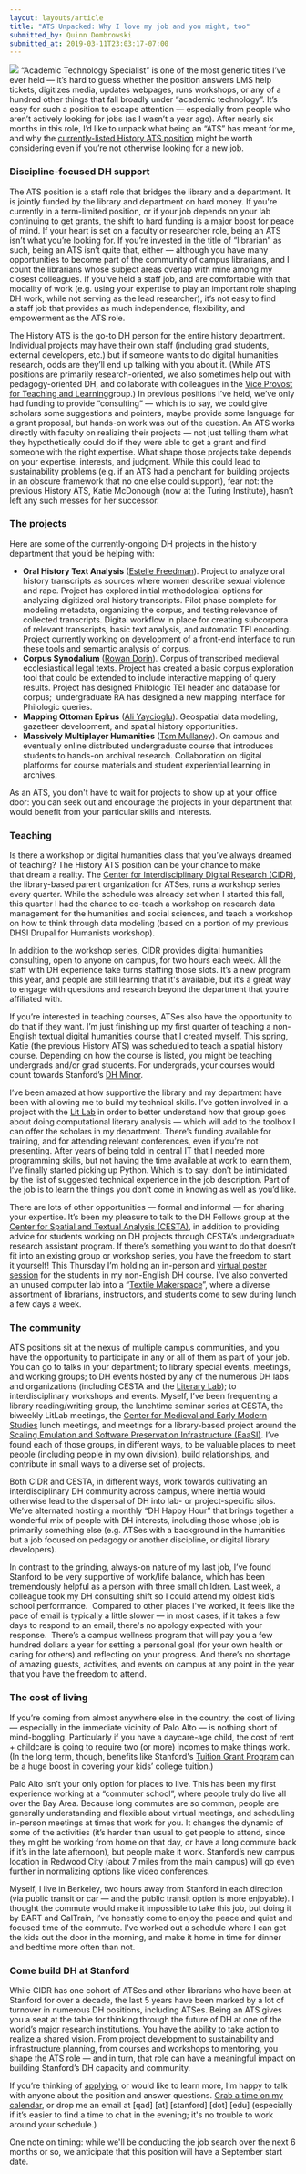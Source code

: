 ```yaml
---
layout: layouts/article
title: "ATS Unpacked: Why I love my job and you might, too"
submitted_by: Quinn Dombrowski
submitted_at: 2019-03-11T23:03:17-07:00
---
```


![](/post-images/7744258278_39b9d8328b_k.jpg)
“Academic Technology Specialist” is one of the most generic titles I’ve ever held — it’s hard to guess whether the position answers LMS help tickets, digitizes media, updates webpages, runs workshops, or any of a hundred other things that fall broadly under “academic technology”. It’s easy for such a position to escape attention — especially from people who aren’t actively looking for jobs (as I wasn’t a year ago). After nearly six months in this role, I’d like to unpack what being an “ATS” has meant for me, and why the [currently-listed History ATS position](https://careersearch.stanford.edu/jobs/academic-technology-specialist-5692) might be worth considering even if you’re not otherwise looking for a new job.


### Discipline-focused DH support


The ATS position is a staff role that bridges the library and a department. It is jointly funded by the library and department on hard money. If you're currently in a term-limited position, or if your job depends on your lab continuing to get grants, the shift to hard funding is a major boost for peace of mind. If your heart is set on a faculty or researcher role, being an ATS isn’t what you’re looking for. If you’re invested in the title of “librarian” as such, being an ATS isn’t quite that, either — although you have many opportunities to become part of the community of campus librarians, and I count the librarians whose subject areas overlap with mine among my closest colleagues. If you’ve held a staff job, and are comfortable with that modality of work (e.g. using your expertise to play an important role shaping DH work, while not serving as the lead researcher), it’s not easy to find a staff job that provides as much independence, flexibility, and empowerment as the ATS role.


The History ATS is the go-to DH person for the entire history department. Individual projects may have their own staff (including grad students, external developers, etc.) but if someone wants to do digital humanities research, odds are they’ll end up talking with you about it. (While ATS positions are primarily research-oriented, we also sometimes help out with pedagogy-oriented DH, and collaborate with colleagues in the [Vice Provost for Teaching and Learning](https://vptl.stanford.edu/)group.) In previous positions I’ve held, we’ve only had funding to provide “consulting” — which is to say, we could give scholars some suggestions and pointers, maybe provide some language for a grant proposal, but hands-on work was out of the question. An ATS works directly with faculty on realizing their projects — not just telling them what they hypothetically could do if they were able to get a grant and find someone with the right expertise. What shape those projects take depends on your expertise, interests, and judgment. While this could lead to sustainability problems (e.g. if an ATS had a penchant for building projects in an obscure framework that no one else could support), fear not: the previous History ATS, Katie McDonough (now at the Turing Institute), hasn’t left any such messes for her successor.


### The projects


Here are some of the currently-ongoing DH projects in the history department that you’d be helping with:


* **Oral History Text Analysis** ([Estelle Freedman](https://history.stanford.edu/people/estelle-b-freedman)). Project to analyze oral history transcripts as sources where women describe sexual violence and rape. Project has explored initial methodological options for analyzing digitized oral history transcripts. Pilot phase complete for modeling metadata, organizing the corpus, and testing relevance of collected transcripts. Digital workflow in place for creating subcorpora of relevant transcripts, basic text analysis, and automatic TEI encoding. Project currently working on development of a front-end interface to run these tools and semantic analysis of corpus.
* **Corpus Synodalium** ([Rowan Dorin](https://history.stanford.edu/people/rowan-dorin)). Corpus of transcribed medieval ecclesiastical legal texts. Project has created a basic corpus exploration tool that could be extended to include interactive mapping of query results. Project has designed Philologic TEI header and database for corpus;  undergraduate RA has designed a new mapping interface for Philologic queries.
* **Mapping Ottoman Epirus** ([Ali Yaycioglu](https://history.stanford.edu/people/ali-yaycioglu)). Geospatial data modeling, gazetteer development, and spatial history opportunities.
* **Massively Multiplayer Humanities** ([Tom Mullaney](https://history.stanford.edu/people/tom-mullaney)). On campus and eventually online distributed undergraduate course that introduces students to hands-on archival research. Collaboration on digital platforms for course materials and student experiential learning in archives.

As an ATS, you don't have to wait for projects to show up at your office door: you can seek out and encourage the projects in your department that would benefit from your particular skills and interests.


### Teaching


Is there a workshop or digital humanities class that you’ve always dreamed of teaching? The History ATS position can be your chance to make that dream a reality. The [Center for Interdisciplinary Digital Research (CIDR)](http://library.stanford.edu/research/cidr), the library-based parent organization for ATSes, runs a workshop series every quarter. While the schedule was already set when I started this fall, this quarter I had the chance to co-teach a workshop on research data management for the humanities and social sciences, and teach a workshop on how to think through data modeling (based on a portion of my previous DHSI Drupal for Humanists workshop).


In addition to the workshop series, CIDR provides digital humanities consulting, open to anyone on campus, for two hours each week. All the staff with DH experience take turns staffing those slots. It’s a new program this year, and people are still learning that it's available, but it’s a great way to engage with questions and research beyond the department that you’re affiliated with.


If you’re interested in teaching courses, ATSes also have the opportunity to do that if they want. I’m just finishing up my first quarter of teaching a non-English textual digital humanities course that I created myself. This spring, Katie (the previous History ATS) was scheduled to teach a spatial history course. Depending on how the course is listed, you might be teaching undergrads and/or grad students. For undergrads, your courses would count towards Stanford’s [DH Minor](https://dhminor.stanford.edu/).


I’ve been amazed at how supportive the library and my department have been with allowing me to build my technical skills. I’ve gotten involved in a project with the [Lit Lab](https://litlab.stanford.edu/) in order to better understand how that group goes about doing computational literary analysis — which will add to the toolbox I can offer the scholars in my department. There’s funding available for training, and for attending relevant conferences, even if you’re not presenting. After years of being told in central IT that I needed more programming skills, but not having the time available at work to learn them, I’ve finally started picking up Python. Which is to say: don’t be intimidated by the list of suggested technical experience in the job description. Part of the job is to learn the things you don’t come in knowing as well as you’d like.


There are lots of other opportunities — formal and informal — for sharing your expertise. It’s been my pleasure to talk to the DH Fellows group at the [Center for Spatial and Textual Analysis (CESTA)](https://cesta.stanford.edu/), in addition to providing advice for students working on DH projects through CESTA’s undergraduate research assistant program. If there’s something you want to do that doesn’t fit into an existing group or workshop series, you have the freedom to start it yourself! This Thursday I’m holding an in-person and [virtual poster session](https://digitalhumanities.stanford.edu/dlcl204) for the students in my non-English DH course. I’ve also converted an unused computer lab into a “[Textile Makerspace](https://textilemakerspace.sites.stanford.edu/)”, where a diverse assortment of librarians, instructors, and students come to sew during lunch a few days a week.


### The community


ATS positions sit at the nexus of multiple campus communities, and you have the opportunity to participate in any or all of them as part of your job. You can go to talks in your department; to library special events, meetings, and working groups; to DH events hosted by any of the numerous DH labs and organizations (including CESTA and the [Literary Lab](https://litlab.stanford.edu/)); to interdisciplinary workshops and events. Myself, I’ve been frequenting a library reading/writing group, the lunchtime seminar series at CESTA, the biweekly LitLab meetings, the [Center for Medieval and Early Modern Studies](https://cmems.stanford.edu/) lunch meetings, and meetings for a library-based project around the [Scaling Emulation and Software Preservation Infrastructure (EaaSI)](https://www.softwarepreservationnetwork.org/eaasi/). I’ve found each of those groups, in different ways, to be valuable places to meet people (including people in my own division), build relationships, and contribute in small ways to a diverse set of projects.


Both CIDR and CESTA, in different ways, work towards cultivating an interdisciplinary DH community across campus, where inertia would otherwise lead to the dispersal of DH into lab- or project-specific silos. We’ve alternated hosting a monthly “DH Happy Hour” that brings together a wonderful mix of people with DH interests, including those whose job is primarily something else (e.g. ATSes with a background in the humanities but a job focused on pedagogy or another discipline, or digital library developers).


In contrast to the grinding, always-on nature of my last job, I’ve found Stanford to be very supportive of work/life balance, which has been tremendously helpful as a person with three small children. Last week, a colleague took my DH consulting shift so I could attend my oldest kid’s school performance.  Compared to other places I've worked, it feels like the pace of email is typically a little slower — in most cases, if it takes a few days to respond to an email, there's no apology expected with your response.  There’s a campus wellness program that will pay you a few hundred dollars a year for setting a personal goal (for your own health or caring for others) and reflecting on your progress. And there’s no shortage of amazing guests, activities, and events on campus at any point in the year that you have the freedom to attend.


### The cost of living


If you’re coming from almost anywhere else in the country, the cost of living — especially in the immediate vicinity of Palo Alto — is nothing short of mind-boggling. Particularly if you have a daycare-age child, the cost of rent + childcare is going to require two (or more) incomes to make things work. (In the long term, though, benefits like Stanford's [Tuition Grant Program](https://cardinalatwork.stanford.edu/learning-stanford/tuition-training-assistance/tgp) can be a huge boost in covering your kids’ college tuition.)


Palo Alto isn’t your only option for places to live. This has been my first experience working at a “commuter school”, where people truly do live all over the Bay Area. Because long commutes are so common, people are generally understanding and flexible about virtual meetings, and scheduling in-person meetings at times that work for you. It changes the dynamic of some of the activities (it’s harder than usual to get people to attend, since they might be working from home on that day, or have a long commute back if it’s in the late afternoon), but people make it work. Stanford’s new campus location in Redwood City (about 7 miles from the main campus) will go even further in normalizing options like video conferences.


Myself, I live in Berkeley, two hours away from Stanford in each direction (via public transit or car — and the public transit option is more enjoyable). I thought the commute would make it impossible to take this job, but doing it by BART and CalTrain, I’ve honestly come to enjoy the peace and quiet and focused time of the commute. I’ve worked out a schedule where I can get the kids out the door in the morning, and make it home in time for dinner and bedtime more often than not.


### Come build DH at Stanford


While CIDR has one cohort of ATSes and other librarians who have been at Stanford for over a decade, the last 5 years have been marked by a lot of turnover in numerous DH positions, including ATSes. Being an ATS gives you a seat at the table for thinking through the future of DH at one of the world’s major research institutions. You have the ability to take action to realize a shared vision. From project development to sustainability and infrastructure planning, from courses and workshops to mentoring, you shape the ATS role — and in turn, that role can have a meaningful impact on building Stanford’s DH capacity and community.


If you’re thinking of [applying](https://careersearch.stanford.edu/jobs/academic-technology-specialist-5692), or would like to learn more, I’m happy to talk with anyone about the position and answer questions. [Grab a time on my calendar](https://calendly.com/qad/ats), or drop me an email at [qad] [at] [stanford] [dot] [edu] (especially if it’s easier to find a time to chat in the evening; it's no trouble to work around your schedule.)


One note on timing: while we'll be conducting the job search over the next 6 months or so, we anticipate that this position will have a September start date.


